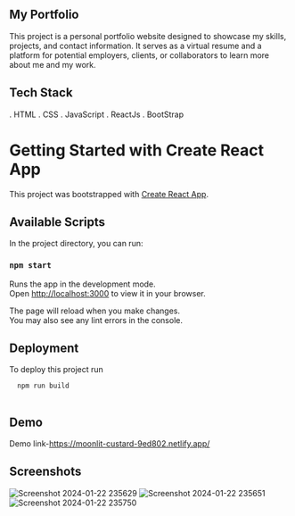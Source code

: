 ## My Portfolio

This project is a personal portfolio website designed to showcase my skills, projects, and contact information. It serves as a virtual resume and a platform for potential employers, clients, or collaborators to learn more about me and my work.

## Tech Stack

. HTML
. CSS
. JavaScript
. ReactJs
. BootStrap

# Getting Started with Create React App

This project was bootstrapped with [Create React App](https://github.com/facebook/create-react-app).

## Available Scripts

In the project directory, you can run:

### `npm start`

Runs the app in the development mode.\
Open [http://localhost:3000](http://localhost:3000) to view it in your browser.

The page will reload when you make changes.\
You may also see any lint errors in the console.

## Deployment

To deploy this project run

```bash
  npm run build
   
```


## Demo

Demo link-https://moonlit-custard-9ed802.netlify.app/


## Screenshots
![Screenshot 2024-01-22 235629](https://github.com/Kavish7702/My_Portfolio/assets/143951389/d1f00ab9-8116-4d9f-82f2-848ce418eeea)
![Screenshot 2024-01-22 235651](https://github.com/Kavish7702/My_Portfolio/assets/143951389/00f38259-3f22-42c4-83ec-95dbd17518f0)
![Screenshot 2024-01-22 235750](https://github.com/Kavish7702/My_Portfolio/assets/143951389/80a450ad-2190-4e34-9b6d-a7b988175967)








